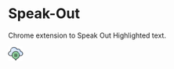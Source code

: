 
# Speak-Out
Chrome extension to Speak Out Highlighted text.

<div style="justify-content: center; align-items:center">
  <img style="width:30px" src="icon.png"/>
 </div>
